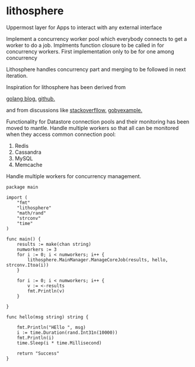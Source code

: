 # lithosphere
Uppermost layer for Apps to interact with any external interface

Implement a concurrency  worker pool which everybody connects to get a worker to do a job.
Implments function closure to be called in for concurrency workers.
First implementation only to be for one among concurrency

Lithosphere  handles concurrency part and merging to be followed in next iteration.


Inspiration for lithosphere has been derived from

[golang blog.](http://blog.golang.org/concurrency-is-not-parallelism)
[github.](https://github.com/Jeffail/tunny)

and from discussions like 
[stackoverfllow.](http://stackoverflow.com/questions/23837368/idiomatic-variable-size-worker-pool-in-go)
[gobyexample.](https://gobyexample.com/worker-pools)


Functionality for Datastore connection pools and their monitoring has been moved to mantle.
Handle multiple workers so that all can be monitored when they access common connection pool:
1) Redis
2) Cassandra
3) MySQL
4) Memcache



Handle multiple workers for concurrency management.
```
package main

import (
	"fmt"
	"lithosphere"
	"math/rand"
	"strconv"
	"time"
)

func main() {
	results := make(chan string)
	numworkers := 3
	for i := 0; i < numworkers; i++ {
		lithosphere.MainManager.ManageCoreJob(results, hello, strconv.Itoa(i))
	}
	
	for i := 0; i < numworkers; i++ {
		v := <-results
		fmt.Println(v)
	}

}

func hello(msg string) string {

	fmt.Println("HEllo ", msg)
	i := time.Duration(rand.Int31n(10000))
	fmt.Println(i)
	time.Sleep(i * time.Millisecond)

	return "Success"
}

```
